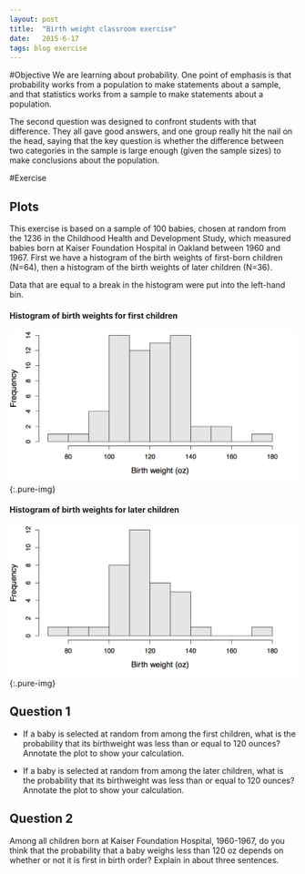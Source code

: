 ```yaml
---
layout: post
title:  "Birth weight classroom exercise"
date:   2015-6-17
tags: blog exercise
---
```


#Objective
We are learning about probability. One point of emphasis is that probability works from a population to make statements about a sample, and that statistics works from a sample to make statements about a population.

The second question was designed to confront students with that difference. They all gave good answers, and one group really hit the nail on the head, saying that the key question is whether the difference between two categories in the sample is large enough (given the sample sizes) to make conclusions about the population.

#Exercise

## Plots
This exercise is based on a sample of 100 babies, chosen at random from the 1236 in the Childhood Health and Development Study, which measured babies born at Kaiser Foundation Hospital in Oakland between 1960 and 1967. First we have a histogram of the birth weights of first-born children (N=64), then a histogram of the birth weights of later children (N=36).

Data that are equal to a break in the histogram were put into the left-hand bin.

#### Histogram of birth weights for first children
![first children](/images/2015/6/17/first.png){:.pure-img}

#### Histogram of birth weights for later children
![later children](/images/2015/6/17/later.png){:.pure-img}

## Question 1
 - If a baby is selected at random from among the first children, what is the probability that its birthweight was less than or equal to 120 ounces? Annotate the plot to show your calculation.

 - If a baby is selected at random from among the later children, what is the probability that its birthweight was less than or equal to 120 ounces? Annotate the plot to show your calculation.

## Question 2
Among all children born at Kaiser Foundation Hospital, 1960-1967, do you think that the probability that a baby weighs less than 120 oz depends on whether or not it is first in birth order? Explain in about three sentences.

